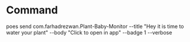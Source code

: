 # Command
poes send com.farhadrezwan.Plant-Baby-Monitor --title "Hey it is time to water your plant" --body "Click to open in app" --badge 1 --verbose

